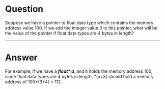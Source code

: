 # Question
Suppose we have a pointer to float data type which contains the memory address value 100. If we add the integer value 3 to this pointer, what will be the value of the pointer if float data types are 4 bytes in length?
***
# Answer
For example, if we have a ***float\* a***, and it holds the memory address 100, since float data types are 4 bytes in length, \*(a+3) should hold a memory address of 100+(3*4) = 112.